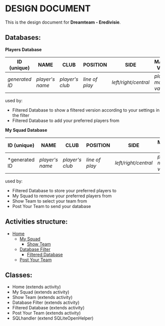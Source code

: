 DESIGN DOCUMENT
===============

This is the design document for **Dreamteam - Eredivisie**.

Databases:
----------

**Players Database**

| ID (unique)    | NAME            | CLUB            | POSITION       | SIDE                 | MARKET VALUE            |
| -------------- | --------------- | --------------- | -------------- | -------------------- | ----------------------- |
| *generated ID* | *player's name* | *player's club* | *line of play* | *left/right/central* | *player's market value* |

used by:
- Filtered Database to show a filtered version according to your settings in the filter
- Filtered Database to add your preferred players from

**My Squad Database**

|ID (unique)  | NAME            | CLUB            | POSITION       | SIDE                 | MARKET VALUE            |
| ----------- | --------------- | --------------- | -------------- | -------------------- | ----------------------- |
|*generated ID| *player's name* | *player's club* | *line of play* | *left/right/central* | *player's market value* |

used by: 
- Filtered Database to store your preferred players to
- My Squad to remove your preferred players from
- Show Team to select your team from
- Post Your Team to send your database

Activities structure:
---------------------
* [Home][]
	* [My Squad][]
		* [Show Team][]
	* [Database Filter][]
		* [Filtered Database][]
	* [Post Your Team][]

[Home]: https://github.com/Sjaakja/native_app/blob/master/doc/home.png
[My Squad]: https://github.com/Sjaakja/native_app/blob/master/doc/my_squad.png
[Show Team]: https://github.com/Sjaakja/native_app/blob/master/doc/input.png
[Database Filter]: https://github.com/Sjaakja/native_app/blob/master/doc/database_filter.png
[Filtered Database]: https://github.com/Sjaakja/native_app/blob/master/doc/filtered_database.png
[Post Your Team]: https://github.com/Sjaakja/native_app/blob/master/doc/post.png

Classes:
--------
* Home (extends activity)
* My Squad (extends activity)
* Show Team (extends activity)
* Database Filter (extends activity)
* Filtered Database (extends activity)
* Post Your Team (extends activity)
* SQLhandler (extend SQLiteOpenHelper)
